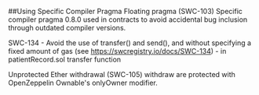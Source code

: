 ##Using Specific Compiler Pragma 
Floating pragma (SWC-103)
Specific compiler pragma 0.8.0 used in contracts to avoid accidental bug inclusion through outdated compiler versions.

SWC-134 - Avoid the use of transfer() and send(), and without specifying a fixed amount of gas (see https://swcregistry.io/docs/SWC-134) - in patientRecord.sol transfer function

Unprotected Ether withdrawal (SWC-105)
withdraw are protected with OpenZeppelin Ownable's onlyOwner modifier.